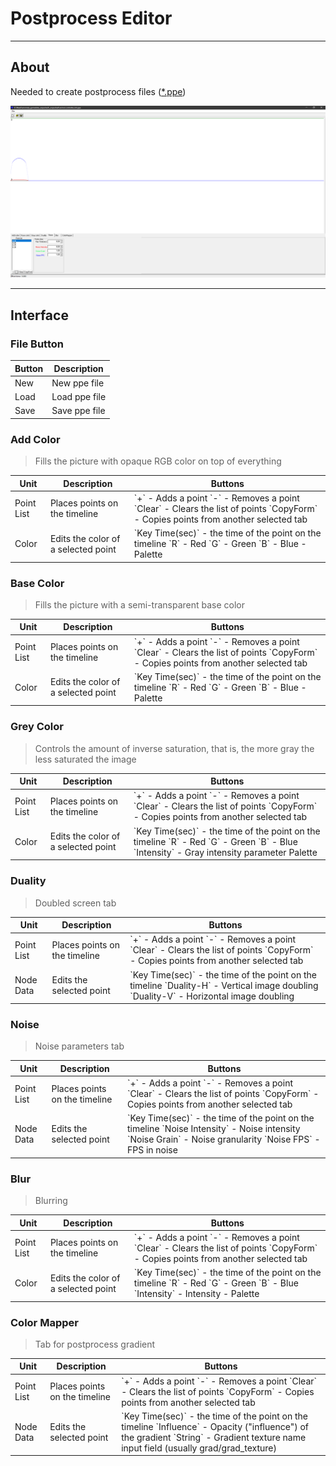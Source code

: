 # Postprocess Editor

___

## About

Needed to create postprocess files ([*.ppe](../../../references/file-formats/postprocceses/ppe.md))

![Alt text centered](assets/images/ppe-editor.png)

___

## Interface

### File Button

<table>
  <thead>
    <tr>
      <th>Button</th>
      <th>Description</th>
    </tr>
  </thead>
  <tbody>
    <tr>
      <td>New</td>
      <td>New ppe file</td>
    </tr>
    <tr>
      <td>Load</td>
      <td>Load ppe file</td>
    </tr>
    <tr>
      <td>Save</td>
      <td>Save ppe file</td>
    </tr>
  </tbody>
</table>

### Add Color

> Fills the picture with opaque RGB color on top of everything

<table>
  <thead>
    <tr>
      <th>Unit</th>
      <th>Description</th>
      <th>Buttons</th>
    </tr>
  </thead>
  <tbody>
    <tr>
      <td>Point List</td>
      <td>Places points on the timeline</td>
      <td>
        `+` - Adds a point `-` - Removes a point `Clear` - Clears the list of
        points `CopyForm` - Copies points from another selected tab
      </td>
    </tr>
    <tr>
      <td>Color</td>
      <td>Edits the color of a selected point</td>
      <td>
        `Key Time(sec)` - the time of the point on the timeline `R` - Red `G` -
        Green `B` - Blue  - Palette
      </td>
    </tr>
  </tbody>
</table>

### Base Color

> Fills the picture with a semi-transparent base color

<table>
  <thead>
    <tr>
      <th>Unit</th>
      <th>Description</th>
      <th>Buttons</th>
    </tr>
  </thead>
  <tbody>
    <tr>
      <td>Point List</td>
      <td>Places points on the timeline</td>
      <td>
        `+` - Adds a point `-` - Removes a point `Clear` - Clears the list of
        points `CopyForm` - Copies points from another selected tab
      </td>
    </tr>
    <tr>
      <td>Color</td>
      <td>Edits the color of a selected point</td>
      <td>
        `Key Time(sec)` - the time of the point on the timeline `R` - Red `G` -
        Green `B` - Blue  - Palette
      </td>
    </tr>
  </tbody>
</table>

### Grey Color

> Controls the amount of inverse saturation, that is, the more gray the less saturated the image

<table>
  <thead>
    <tr>
      <th>Unit</th>
      <th>Description</th>
      <th>Buttons</th>
    </tr>
  </thead>
  <tbody>
    <tr>
      <td>Point List</td>
      <td>Places points on the timeline</td>
      <td>
        `+` - Adds a point `-` - Removes a point `Clear` - Clears the list of
        points `CopyForm` - Copies points from another selected tab
      </td>
    </tr>
    <tr>
      <td>Color</td>
      <td>Edits the color of a selected point</td>
      <td>
        `Key Time(sec)` - the time of the point on the timeline `R` - Red `G` -
        Green `B` - Blue `Intensity` - Gray intensity parameter 
        Palette
      </td>
    </tr>
  </tbody>
</table>

### Duality

> Doubled screen tab

<table>
  <thead>
    <tr>
      <th>Unit</th>
      <th>Description</th>
      <th>Buttons</th>
    </tr>
  </thead>
  <tbody>
    <tr>
      <td>Point List</td>
      <td>Places points on the timeline</td>
      <td>
        `+` - Adds a point `-` - Removes a point `Clear` - Clears the list of
        points `CopyForm` - Copies points from another selected tab
      </td>
    </tr>
    <tr>
      <td>Node Data</td>
      <td>Edits the selected point</td>
      <td>
        `Key Time(sec)` - the time of the point on the timeline `Duality-H` -
        Vertical image doubling `Duality-V` - Horizontal image doubling
      </td>
    </tr>
  </tbody>
</table>

### Noise

> Noise parameters tab

<table>
  <thead>
    <tr>
      <th>Unit</th>
      <th>Description</th>
      <th>Buttons</th>
    </tr>
  </thead>
  <tbody>
    <tr>
      <td>Point List</td>
      <td>Places points on the timeline</td>
      <td>
        `+` - Adds a point `-` - Removes a point `Clear` - Clears the list of
        points `CopyForm` - Copies points from another selected tab
      </td>
    </tr>
    <tr>
      <td>Node Data</td>
      <td>Edits the selected point</td>
      <td>
        `Key Time(sec)` - the time of the point on the timeline `Noise
        Intensity` - Noise intensity `Noise Grain` - Noise granularity `Noise
        FPS` - FPS in noise
      </td>
    </tr>
  </tbody>
</table>

### Blur

> Blurring

<table>
  <thead>
    <tr>
      <th>Unit</th>
      <th>Description</th>
      <th>Buttons</th>
    </tr>
  </thead>
  <tbody>
    <tr>
      <td>Point List</td>
      <td>Places points on the timeline</td>
      <td>
        `+` - Adds a point `-` - Removes a point `Clear` - Clears the list of
        points `CopyForm` - Copies points from another selected tab
      </td>
    </tr>
    <tr>
      <td>Color</td>
      <td>Edits the color of a selected point</td>
      <td>
        `Key Time(sec)` - the time of the point on the timeline `R` - Red `G` -
        Green `B` - Blue `Intensity` - Intensity  - Palette
      </td>
    </tr>
  </tbody>
</table>

### Color Mapper

> Tab for postprocess gradient

<table>
  <thead>
    <tr>
      <th>Unit</th>
      <th>Description</th>
      <th>Buttons</th>
    </tr>
  </thead>
  <tbody>
    <tr>
      <td>Point List</td>
      <td>Places points on the timeline</td>
      <td>
        `+` - Adds a point `-` - Removes a point `Clear` - Clears the list of
        points `CopyForm` - Copies points from another selected tab
      </td>
    </tr>
    <tr>
      <td>Node Data</td>
      <td>Edits the selected point</td>
      <td>
        `Key Time(sec)` - the time of the point on the timeline `Influence` -
        Opacity ("influence") of the gradient `String` - Gradient texture name
        input field (usually grad/grad_texture)
      </td>
    </tr>
  </tbody>
</table>
